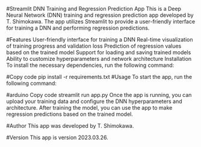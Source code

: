 #Streamlit DNN Training and Regression Prediction App
This is a Deep Neural Network (DNN) training and regression prediction app developed by T. Shimokawa. The app utilizes Streamlit to provide a user-friendly interface for training a DNN and performing regression predictions.

#Features
User-friendly interface for training a DNN
Real-time visualization of training progress and validation loss
Prediction of regression values based on the trained model
Support for loading and saving trained models
Ability to customize hyperparameters and network architecture
Installation
To install the necessary dependencies, run the following command:

#Copy code
pip install -r requirements.txt
#Usage
To start the app, run the following command:

#arduino
Copy code
streamlit run app.py
Once the app is running, you can upload your training data and configure the DNN hyperparameters and architecture. After training the model, you can use the app to make regression predictions based on the trained model.

#Author
This app was developed by T. Shimokawa.

#Version
This app is version 2023.03.26.
